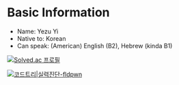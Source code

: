 # Basic Information
- Name\: Yezu Yi
- Native to\: Korean
- Can speak\: (American) English (B2), Hebrew (kinda B1)

[![Solved.ac 프로필](http://mazassumnida.wtf/api/v2/generate_badge?boj=js22642720638)](https://solved.ac/js22642720638)

[![코드트리|실력진단-fldpwn](https://banner.codetree.ai/v1/banner/fldpwn)](https://www.codetree.ai/profiles/fldpwn)

